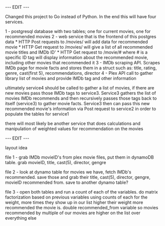 --- EDIT ---

Changed this project to Go instead of Python. In the end this will have four services.

1 - postgresql database with two tables; one for current movies, one for recommended movies
2 - web service that is the frontend of this postgres data
    * HTTP Post requests to /movies/ will add data for recommended movie
    * HTTP Get request to /movies/ will give a list of all recommended movie titles and IMDb ID'
    * HTTP Get request to /movie/# where # is a specific ID tag will display information about the recommended movie, including other movies that recommended it
3 - IMDb scraping API. Scrapes IMDb page for movie facts and stores them in a struct such as: title, rating, genre, cast(first 5), recommendations, director
4 - Plex API call to gather library list of movies and provide IMDb tag and other information

ultimately service4 should be called to gather a list of movies, if there are new movies pass those IMDb tags to service3.
Service3 gathers the list of movies IMDb recommends and then recursively passes those tags back to itself (service3) to gather movie facts.
Service3 then can pass this new recommended movie's information via Post request to service2 in order to populate the tables for service1

there will most likely be another service that does calculations and manipulation of weighted values for recommendation on the movies

--- EDIT ---

layout idea

file 1 - grab IMDb movieID's from plex movie files, put them in dynamoDB table. grab movieID, title, cast(5), director, gengre

file 2 - look at dynamo table for movies we have, fetch IMDb's recommended. save those and grab their title, cast(5), director, gengre, movieID recommended from. save to another dynamo table?

file 3 - open both tables and run a count of each of the variables. do matrix factorization based on previous variables using counts of each for the weight, more times they show up in our list higher their weight more recommended the movie is. double recommended_from variable so movies recommended by multiple of our movies are higher on the list over everything else